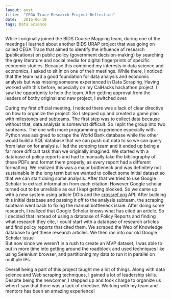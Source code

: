 ```yaml
---
layout:	post
title:	"CEGA Trace Research Project Reflection"
date:	2016-06-19
tags: Data Science
---
```


While I originally joined the BIDS Course Mapping team, during one of the meetings I learned about another BIDS URAP project that was going on called CEGA Trace that aimed to identify the influence of research (publications) on public policy (government decision-making) by searching the grey literature and social media for digital fingerprints of specific economic studies. Because this combined my interests in data science and economics, I asked to sit in on one of their meetings. While there, I noticed that the team had a good foundation for data analysis and economic analysis but was missing someone experienced in Data Scraping. Having worked with this before, especially on my CalHacks hackathon project, I saw the opportunity to help the team. After getting approval from the leaders of bothy original and new project, I switched over.

During my first official meeting, I noticed there was a lack of clear directive on how to organize the project. So I stepped up and created a game plan with milestones and subteams. The first step was to collect data because without that, data analysis is somewhat difficult. So I split the group into two subteams. The one with more programming experience especially with Python was assigned to scrape the World Bank database while the other would build a SQL database that we can push out data to so we can query from later on for analysis. I led the scraping team and it ended up being a far more difficult task than we originally imagined. We started with a database of policy reports and had to manually take the bibliography of these PDFs and format them properly, as every report had a different formatting. We realized this was a major bottleneck and was definitely not sustainable in the long term but we wanted to collect some initial dataset so that we can start doing some analysis. After that we tried to use Google Scholar to extract information from each citation. However Google scholar turned out to be unreliable as our I kept getting blocked. So we came up with a new system using article DOIs and the [crossref.org](http://crossref.org/) API. After building this initial database and passing it off to the analysis subteam, the scraping subteam went back to fixing the manual bottleneck issue. After doing some research, I realized that Google Scholar knows what has cited an article. So I decided that instead of using a database of Policy Reports and finding what research they cite, I could start with a database of research articles and find policy reports that cited them. We scraped the Web of Knowledge database to get these research articles. We then ran into our old Google Scholar issue  
But now since we weren’t in a rush to create an MVP dataset, I was able to out in more time into getting around the roadblock and used techniques like using Selenium browser, and partitioning my data to run it in parallel on multiple IPs.

Overall being a part of this project taught me a lot of things. Along with data science and Web scraping techniques, I gained a lot of leadership skills. Despite being the newcomer, I stepped up and took charge to organize us when I saw that there was a lack of directive. Working with my team and mentors has been an amazing experience!

  